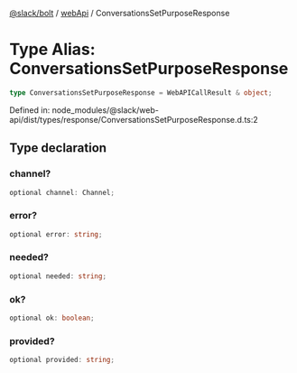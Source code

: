 [@slack/bolt](../../../../index.md) / [webApi](../index.md) / ConversationsSetPurposeResponse

# Type Alias: ConversationsSetPurposeResponse

```ts
type ConversationsSetPurposeResponse = WebAPICallResult & object;
```

Defined in: node\_modules/@slack/web-api/dist/types/response/ConversationsSetPurposeResponse.d.ts:2

## Type declaration

### channel?

```ts
optional channel: Channel;
```

### error?

```ts
optional error: string;
```

### needed?

```ts
optional needed: string;
```

### ok?

```ts
optional ok: boolean;
```

### provided?

```ts
optional provided: string;
```
